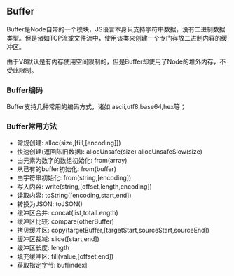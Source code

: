 ## Buffer
Buffer是Node自带的一个模块，JS语言本身只支持字符串数据，没有二进制数据类型。但是诸如TCP流或文件流中，使用该类来创建一个专门存放二进制内容的缓冲区。

由于V8默认是有内存使用空间限制的，但是Buffer却使用了Node的堆外内存，不受此限制。

### Buffer编码
Buffer支持几种常用的编码方式，诸如:ascii,utf8,base64,hex等；

### Buffer常用方法

* 常规创建: alloc(size,[fill,[encoding]])
* 快速创建(返回陈旧数据): allocUnsafe(size)  allocUnsafeSlow(size)
* 由元素为数字的数组初始化: from(array)
* 从已有的buffer初始化: from(buffer)
* 由字符串初始化: from(string,[encoding])
* 写入内容: write(string,[offset,length,encoding])
* 读取内容: toString([encoding,start,end])
* 转换为JSON: toJSON()
* 缓冲区合并: concat(list,totalLength)
* 缓冲区比较: compare(otherBuffer)
* 拷贝缓冲区: copy(targetBuffer,[targetStart,sourceStart,sourceEnd])
* 缓冲区裁减: slice([start,end])
* 缓冲区长度: length
* 填充缓冲区: fill(value,[offset,end])
* 获取指定字节: buf[index]


